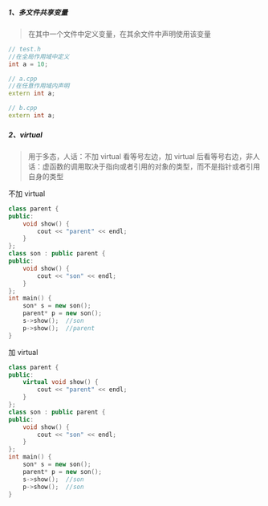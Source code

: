 ##### 1、多文件共享变量

> 在其中一个文件中定义变量，在其余文件中声明使用该变量

```c++
// test.h
//在全局作用域中定义
int a = 10;
```

```c++
// a.cpp
//在任意作用域内声明
extern int a;
```

```c++
// b.cpp
extern int a;
```

##### 2、virtual

> 用于多态，人话：不加 virtual 看等号左边，加 virtual 后看等号右边，非人话：虚函数的调用取决于指向或者引用的对象的类型，而不是指针或者引用自身的类型

不加 virtual

```c++
class parent {
public:
    void show() {
        cout << "parent" << endl;
    }
};
class son : public parent {
public:
    void show() {
        cout << "son" << endl;
    }
};
int main() {
    son* s = new son();
    parent* p = new son();
    s->show();  //son
    p->show();  //parent
}
```

加 virtual

```C++
class parent {
public:
    virtual void show() {
        cout << "parent" << endl;
    }
};
class son : public parent {
public:
    void show() {
        cout << "son" << endl;
    }
};
int main() {
    son* s = new son();
    parent* p = new son();
    s->show();  //son
    p->show();  //son
}
```

